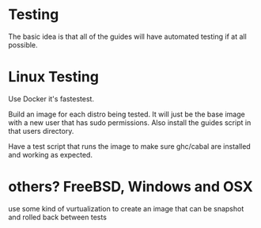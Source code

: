 # Testing

The basic idea is that all of the guides will have automated testing if at all possible.


# Linux Testing

Use Docker it's fastestest.

Build an image for each distro being tested.  It will just be the base image with a new user that has sudo permissions.  Also install the guides script in that users directory.

Have a test script that runs the image to make sure ghc/cabal are installed and working as expected.


# others? FreeBSD, Windows and OSX

use some kind of vurtualization to create an image that can be snapshot and rolled back between tests
